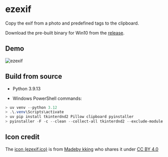 # ezexif

Copy the exif from a photo and predefined tags to the clipboard.

Download the pre-built binary for Win10 from the [release](https://github.com/aben20807/ezexif/releases).

## Demo

![ezexif](https://user-images.githubusercontent.com/14831545/230545066-ec100126-a415-4285-9184-b21e8ffbae3f.gif)

## Build from source

+ Python 3.9.13

+ Windows PowerShell commands:

```powershell
> uv venv --python 3.12
> .\.venv\Scripts\activate
> uv pip install tkinterdnd2 Pillow clipboard pyinstaller
> pyinstaller -F -c --clean --collect-all tkinterdnd2 --exclude-module black --icon=ezexif.ico .\ezexif\ezexif.py
```

## Icon credit

The [icon (ezexif.ico)](https://icon-icons.com/icon/Document-Image-images-picture/82883) is from [Madeby kking](https://icon-icons.com/users/lUybzhSQf3kZ7FimJzYlO/icon-sets/) who shares it under [CC BY 4.0](https://creativecommons.org/licenses/by/4.0/)
